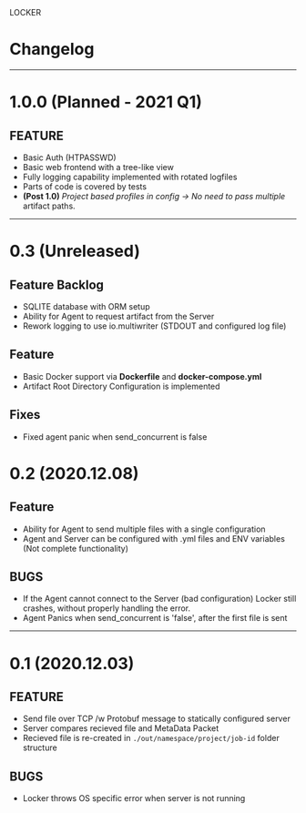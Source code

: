 <div class="button-locker">LOCKER</div> 

# Changelog


---
# 1.0.0 (Planned - 2021 Q1)
## FEATURE

- Basic Auth (HTPASSWD)
- Basic web frontend with a tree-like view
- Fully logging capability implemented with rotated logfiles
- Parts of code is covered by tests
- **(Post 1.0)** *Project based profiles in config -> No need to pass multiple* artifact paths.
---
# 0.3 (Unreleased)
## Feature Backlog
- SQLITE database with ORM setup
- Ability for Agent to request artifact from the Server
- Rework logging to use io.multiwriter (STDOUT and configured log file)

## Feature
- Basic Docker support via **Dockerfile** and **docker-compose.yml**
- Artifact Root Directory Configuration is implemented

## Fixes
- Fixed agent panic when send_concurrent is false

# 0.2 (2020.12.08)
## Feature
- Ability for Agent to send multiple files with a single configuration
- Agent and Server can be configured with .yml files and ENV variables (Not complete functionality)

## BUGS
- If the Agent cannot connect to the Server (bad configuration) Locker still crashes, without properly handling the error.
- Agent Panics when send_concurrent is 'false', after the first file is sent
---
# 0.1 (2020.12.03)
## FEATURE 

- Send file over TCP /w Protobuf message to statically configured server
- Server compares recieved file and MetaData Packet
- Recieved file is re-created in `./out/namespace/project/job-id` folder structure

## BUGS

- Locker throws OS specific error when server is not running

